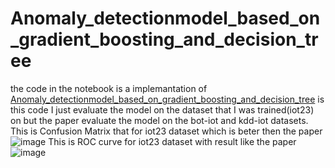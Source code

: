# Anomaly_detectionmodel_based_on_gradient_boosting_and_decision_tree
the code in the notebook is a implemantation of [Anomaly_detectionmodel_based_on_gradient_boosting_and_decision_tree](https://link.springer.com/article/10.1007/s40860-022-00184-3)
is this code I just evaluate the model on the dataset that I was trained(iot23) on but the paper evaluate the model on the bot-iot and kdd-iot datasets.
This is Confusion Matrix that for iot23 dataset which is beter then the paper
![image](https://github.com/user-attachments/assets/98cf778a-90e7-463f-bfaf-fabeb7665438)
This is ROC curve for iot23 dataset with result like the paper
![image](https://github.com/user-attachments/assets/a2bb1941-84f8-4668-b608-3ef24eb010e4)
